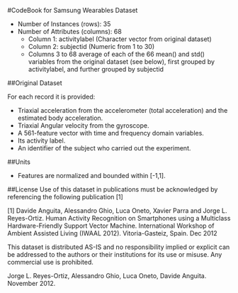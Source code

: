 #CodeBook for Samsung Wearables Dataset

+  Number of Instances (rows): 35
+  Number of Attributes (columns): 68
    - Column 1: activitylabel (Character vector from original dataset)
    - Column 2: subjectid (Numeric from 1 to 30)
    - Columns 3 to 68 average of each of the 66 mean() and std() variables from the original dataset (see below), first grouped by activitylabel, and further grouped by subjectid
    
##Original Dataset

For each record it is provided:
- Triaxial acceleration from the accelerometer (total acceleration) and the estimated body acceleration.
- Triaxial Angular velocity from the gyroscope. 
- A 561-feature vector with time and frequency domain variables. 
- Its activity label. 
- An identifier of the subject who carried out the experiment.

##Units
+ Features are normalized and bounded within [-1,1].

##License
Use of this dataset in publications must be acknowledged by referencing the following publication [1] 

[1] Davide Anguita, Alessandro Ghio, Luca Oneto, Xavier Parra and Jorge L. Reyes-Ortiz. Human Activity Recognition on Smartphones using a Multiclass Hardware-Friendly Support Vector Machine. International Workshop of Ambient Assisted Living (IWAAL 2012). Vitoria-Gasteiz, Spain. Dec 2012

This dataset is distributed AS-IS and no responsibility implied or explicit can be addressed to the authors or their institutions for its use or misuse. Any commercial use is prohibited.

Jorge L. Reyes-Ortiz, Alessandro Ghio, Luca Oneto, Davide Anguita. November 2012.
